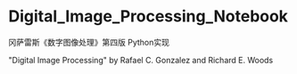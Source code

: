 # Digital_Image_Processing_Notebook
冈萨雷斯《数字图像处理》第四版 Python实现

"Digital Image Processing" by Rafael C. Gonzalez and Richard E. Woods 
